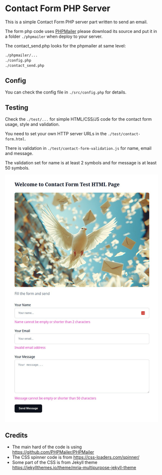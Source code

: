 # Contact Form PHP Server

This is a simple Contact Form PHP server part written to send an email.

The form php code uses [PHPMailer](https://github.com/PHPMailer/PHPMailer) 
please download its source and put it in a folder `./phpmailer`
when deploy to your server.

The contact_send.php looks for the phpmailer at same level:
```bash
./phpmailer/...
./config.php
./contact_send.php
```

## Config

You can check the config file in `./src/config.php` for details.

## Testing

Check the `./test/...` for simple HTML/CSS/JS code for the contact form usage,
style and validation.

You need to set your own HTTP server URLs in the `./test/contact-form.html`.

There is validation in `./test/contact-form-validation.js` for name, email and message.

The validation set for name is at least 2 symbols and for message is at least 50 symbols.

<img src="./test/test-form-view.jpg" alt="Test Form View"></img>

## Credits

* The main hard of the code is using https://github.com/PHPMailer/PHPMailer
* The CSS spinner code is from https://css-loaders.com/spinner/
* Some part of the CSS is from Jekyll theme https://jekyllthemes.io/theme/mria-multipurpose-jekyll-theme
